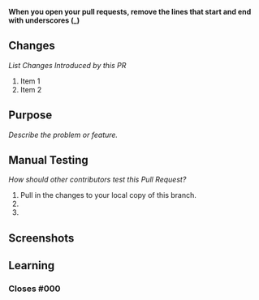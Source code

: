 **When you open your pull requests, remove the lines that start and end with underscores (\_)**

## Changes

_List Changes Introduced by this PR_

1. Item 1
2. Item 2

## Purpose

_Describe the problem or feature._

## Manual Testing

_How should other contributors test this Pull Request?_

1. Pull in the changes to your local copy of this branch.
2.
3.

## Screenshots

## Learning

### Closes #000
